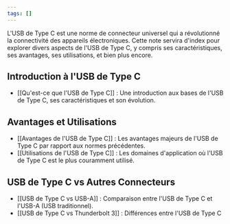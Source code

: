 ```yaml
---
tags: []
---
```


L'USB de Type C est une norme de connecteur universel qui a révolutionné la connectivité des appareils électroniques. Cette note servira d'index pour explorer divers aspects de l'USB de Type C, y compris ses caractéristiques, ses avantages, ses utilisations, et bien plus encore.

## Introduction à l'USB de Type C

- [[Qu'est-ce que l'USB de Type C]] : Une introduction aux bases de l'USB de Type C, ses caractéristiques et son évolution.

## Avantages et Utilisations

- [[Avantages de l'USB de Type C]] : Les avantages majeurs de l'USB de Type C par rapport aux normes précédentes.
- [[Utilisations de l'USB de Type C]] : Les domaines d'application où l'USB de Type C est le plus couramment utilisé.

## USB de Type C vs Autres Connecteurs

- [[USB de Type C vs USB-A]] : Comparaison entre l'USB de Type C et l'USB-A (USB traditionnel).
- [[USB de Type C vs Thunderbolt 3]] : Différences entre l'USB de Type C
